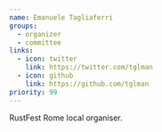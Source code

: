 ```yaml
---
name: Emanuele Tagliaferri
groups:
  - organizer
  - committee
links:
  - icon: twitter
    link: https://twitter.com/tglman
  - icon: github
    link: https://github.com/tglman
priority: 99
---
```


RustFest Rome local organiser.